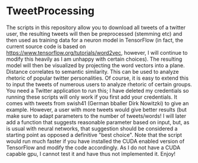 # TweetProcessing
The scripts in this repository allow you to download all tweets of a twitter user, the resulting tweets will then be preprocessed (stemming etc) and then used as training data for a neuron model in TensorFlow (in fact, the current source code is based on https://www.tensorflow.org/tutorials/word2vec, however, I will continue to modify this heavily as I am unhappy with certain choices). The resulting model will then be visualized by projecting the word vectors into a plane. Distance correlates to semantic similarity. This can be used to analyze rhetoric of popular twitter personalities. Of course, it is easy to extend this to input the tweets of numerous users to analyze rhetoric of certain groups. You need a Twitter application to run this; I have deleted my credentials so running these scripts will only work if you first add your credentials. It comes with tweets from swish41 (German bballer Dirk Nowitzki) to give an example. However, a user with more tweets would give better results (but make sure to adapt parameters to the number of tweets/words! I will later add a function that suggests reasonable parameter based on input, but, as is usual with neural networks, that suggestion should be considered a starting point as opposed a definitive "best choice". Note that the script would run much faster if you have installed the CUDA enabled version of TensorFlow and modify the code accordingly. As I do not have a CUDA capable gpu, I cannot test it and have thus not implemented it.
Enjoy!
